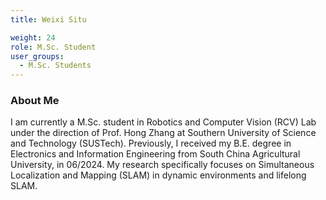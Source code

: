```yaml
---
title: Weixi Situ

weight: 24
role: M.Sc. Student
user_groups:
  - M.Sc. Students
---
```

### About Me

I am currently a M.Sc. student in Robotics and Computer Vision (RCV) Lab under the direction of Prof. Hong Zhang at Southern University of Science and Technology (SUSTech). Previously, I received my B.E. degree in Electronics and Information Engineering from South China Agricultural University, in 06/2024. My research specifically focuses on Simultaneous Localization and Mapping (SLAM) in dynamic environments and lifelong SLAM.
